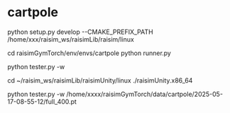 # cartpole

python setup.py develop --CMAKE_PREFIX_PATH /home/xxx/raisim_ws/raisimLib/raisim/linux

cd raisimGymTorch/env/envs/cartpole
python runner.py


python tester.py -w 

cd ~/raisim_ws/raisimLib/raisimUnity/linux
./raisimUnity.x86_64

python tester.py -w  /home/xxxx/raisimGymTorch/data/cartpole/2025-05-17-08-55-12/full_400.pt

